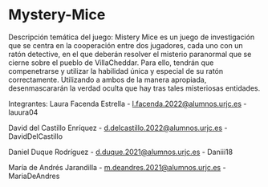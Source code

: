 # Mystery-Mice
Descripción temática del juego:
  Mistery Mice es un juego de investigación que se centra en la cooperación entre dos jugadores, cada uno con un ratón detective, en el que deberán resolver el misterio paranormal que se cierne sobre el pueblo de VillaCheddar. Para ello, tendrán que compenetrarse y utilizar la habilidad única y especial de su ratón correctamente. Utilizando a ambos de la manera apropiada, desenmascararán la verdad oculta que hay tras tales misteriosas entidades.

Integrantes: Laura Facenda Estrella - l.facenda.2022@alumnos.urjc.es - lauura04

David del Castillo Enríquez - d.delcastillo.2022@alumnos.urjc.es - DavidDelCastillo

Daniel Duque Rodríguez - d.duque.2021@alumnos.urjc.es - Daniii18

María de Andrés Jarandilla - m.deandres.2021@alumnos.urjc.es - MariaDeAndres
